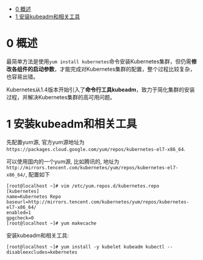 
<!-- @import "[TOC]" {cmd="toc" depthFrom=1 depthTo=6 orderedList=false} -->

<!-- code_chunk_output -->

- [0 概述](#0-概述)
- [1 安装kubeadm和相关工具](#1-安装kubeadm和相关工具)

<!-- /code_chunk_output -->

# 0 概述

最简单方法是使用`yum install kubernetes`命令安装Kubernetes集群，但仍需**修改各组件的启动参数**，才能完成对Kubernetes集群的配置，整个过程比较复杂，也容易出错。

Kubernetes从1.4版本开始引入了**命令行工具kubeadm**，致力于简化集群的安装过程，并解决Kubernetes集群的高可用问题。

# 1 安装kubeadm和相关工具

先配置yum源, 官方yum源地址为`https://packages.cloud.google.com/yum/repos/kubernetes-el7-x86_64`. 

可以使用国内的一个yum源, 比如腾讯的, 地址为`http://mirrors.tencent.com/kubernetes/yum/repos/kubernetes-el7-x86_64/`, 配置如下

```
[root@localhost ~]# vim /etc/yum.repos.d/kubernetes.repo
[kubernetes]
name=Kubernetes Repo
baseurl=http://mirrors.tencent.com/kubernetes/yum/repos/kubernetes-el7-x86_64/
enabled=1
gpgcheck=0
[root@localhost ~]# yum makecache
```

安装kubeadm和相关工具:

```
[root@localhost ~]# yum install -y kubelet kubeadm kubectl --disableexcludes=kebernetes
```

